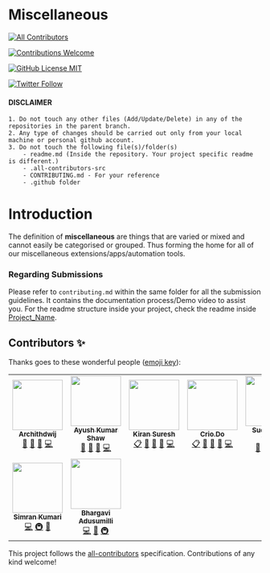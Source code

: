# Miscellaneous
<!-- ALL-CONTRIBUTORS-BADGE:START - Do not remove or modify this section -->
[![All Contributors](https://img.shields.io/badge/all_contributors-9-orange.svg?style=flat-square)](#contributors-)
<!-- ALL-CONTRIBUTORS-BADGE:END -->

<a href="CONTRIBUTING.md"><img alt="Contributions Welcome" src="https://img.shields.io/badge/contributions-welcome-brightgreen?style=for-the-badge&labelColor=black&logo=github"></a>

<a href="LICENSE"><img alt="GitHub License MIT" src="https://img.shields.io/github/license/Crio-Bytes/Miscellaneous?style=for-the-badge&labelColor=black&logo=github"></a>

<a href="https://twitter.com/crio_do"><img alt="Twitter Follow" src="https://img.shields.io/twitter/follow/crio_do?style=for-the-badge&color=09f&labelColor=black&logo=twitter&label=@crio_do"></a>

#### DISCLAIMER

    1. Do not touch any other files (Add/Update/Delete) in any of the repositories in the parent branch.
    2. Any type of changes should be carried out only from your local machine or personal github account. 
    3. Do not touch the following file(s)/folder(s) 
        - readme.md (Inside the repository. Your project specific readme is different.) 
        - .all-contributors-src
        - CONTRIBUTING.md - For your reference 
        - .github folder


# Introduction

The definition of **miscellaneous** are things that are varied or mixed and cannot easily be categorised or grouped. Thus forming the home for all of our miscellaneous extensions/apps/automation tools.

### Regarding Submissions 

Please refer to `contributing.md` within the same folder for all the submission guidelines. It contains the documentation process/Demo video to assist you. For the readme structure inside your project, check the readme inside [Project_Name](https://github.com/Crio-WFH/-Miscellaneous/tree/main/Project_Name). 

<!--### 1. Fork this repo !
  ![img](https://github.com/Crio-WFH/demo/blob/main/dont%20delete%20this%20file/Screenshot%20from%202021-07-03%2013-25-36.png)
  
### 2. After forking , Made a new folder  
 ![img2](https://github.com/Crio-WFH/demo/blob/main/dont%20delete%20this%20file/Screenshot%20from%202021-07-03%2013-25-59.png)
 ![img3](https://github.com/Crio-WFH/demo/blob/main/dont%20delete%20this%20file/Screenshot%20from%202021-07-03%2013-26-20.png)
 
### 3. See [Folder name](https://github.com/Username-demo/Android-apps/tree/main/Project%20name) to view further structure -->


## Contributors ✨

Thanks goes to these wonderful people ([emoji key](https://allcontributors.org/docs/en/emoji-key)):

<!-- ALL-CONTRIBUTORS-LIST:START - Do not remove or modify this section -->
<!-- prettier-ignore-start -->
<!-- markdownlint-disable -->
<table>
  <tr>
    <td align="center"><a href="https://github.com/archithdwij"><img src="https://avatars.githubusercontent.com/u/30730368?v=4?s=100" width="100px;" alt=""/><br /><sub><b>Archithdwij</b></sub></a><br /><a href="#maintenance-archithdwij" title="Maintenance">🚧</a> <a href="https://github.com/Crio-WFH/-Miscellaneous/pulls?q=is%3Apr+reviewed-by%3Aarchithdwij" title="Reviewed Pull Requests">👀</a> <a href="https://github.com/Crio-WFH/-Miscellaneous/commits?author=archithdwij" title="Documentation">📖</a> <a href="https://github.com/Crio-WFH/-Miscellaneous/commits?author=archithdwij" title="Code">💻</a></td>
    <td align="center"><a href="https://akshawz.netlify.app/"><img src="https://avatars.githubusercontent.com/u/51538194?v=4?s=100" width="100px;" alt=""/><br /><sub><b>Ayush Kumar Shaw</b></sub></a><br /><a href="#maintenance-Ak-Shaw" title="Maintenance">🚧</a> <a href="https://github.com/Crio-WFH/-Miscellaneous/pulls?q=is%3Apr+reviewed-by%3AAk-Shaw" title="Reviewed Pull Requests">👀</a> <a href="https://github.com/Crio-WFH/-Miscellaneous/commits?author=Ak-Shaw" title="Documentation">📖</a> <a href="https://github.com/Crio-WFH/-Miscellaneous/commits?author=Ak-Shaw" title="Code">💻</a></td>
    <td align="center"><a href="https://github.com/kiranbeeyes"><img src="https://avatars.githubusercontent.com/u/55537079?v=4?s=100" width="100px;" alt=""/><br /><sub><b>Kiran Suresh</b></sub></a><br /><a href="#eventOrganizing-kiranbeeyes" title="Event Organizing">📋</a> <a href="#maintenance-kiranbeeyes" title="Maintenance">🚧</a> <a href="https://github.com/Crio-WFH/-Miscellaneous/pulls?q=is%3Apr+reviewed-by%3Akiranbeeyes" title="Reviewed Pull Requests">👀</a> <a href="https://github.com/Crio-WFH/-Miscellaneous/commits?author=kiranbeeyes" title="Documentation">📖</a> <a href="https://github.com/Crio-WFH/-Miscellaneous/commits?author=kiranbeeyes" title="Code">💻</a></td>
    <td align="center"><a href="https://crio.do/"><img src="https://avatars.githubusercontent.com/u/51743602?v=4?s=100" width="100px;" alt=""/><br /><sub><b>Crio.Do</b></sub></a><br /><a href="#eventOrganizing-CrioDo" title="Event Organizing">📋</a> <a href="#maintenance-CrioDo" title="Maintenance">🚧</a> <a href="https://github.com/Crio-WFH/-Miscellaneous/pulls?q=is%3Apr+reviewed-by%3ACrioDo" title="Reviewed Pull Requests">👀</a> <a href="https://github.com/Crio-WFH/-Miscellaneous/commits?author=CrioDo" title="Documentation">📖</a> <a href="https://github.com/Crio-WFH/-Miscellaneous/commits?author=CrioDo" title="Code">💻</a></td>
    <td align="center"><a href="https://www.linkedin.com/in/sudhanshutiwari264"><img src="https://avatars.githubusercontent.com/u/62458868?v=4?s=100" width="100px;" alt=""/><br /><sub><b>Sudhanshu tiwari</b></sub></a><br /><a href="#maintenance-sudhanshutiwari264" title="Maintenance">🚧</a> <a href="https://github.com/Crio-WFH/-Miscellaneous/pulls?q=is%3Apr+reviewed-by%3Asudhanshutiwari264" title="Reviewed Pull Requests">👀</a> <a href="https://github.com/Crio-WFH/-Miscellaneous/commits?author=sudhanshutiwari264" title="Documentation">📖</a> <a href="https://github.com/Crio-WFH/-Miscellaneous/commits?author=sudhanshutiwari264" title="Code">💻</a></td>
    <td align="center"><a href="https://github.com/Developer-Amritanshu"><img src="https://avatars.githubusercontent.com/u/59793081?v=4?s=100" width="100px;" alt=""/><br /><sub><b>Amritanshu Dev Rawat</b></sub></a><br /><a href="https://github.com/Crio-WFH/-Miscellaneous/commits?author=Developer-Amritanshu" title="Code">💻</a> <a href="#ideas-Developer-Amritanshu" title="Ideas, Planning, & Feedback">🤔</a> <a href="#infra-Developer-Amritanshu" title="Infrastructure (Hosting, Build-Tools, etc)">🚇</a> <a href="#design-Developer-Amritanshu" title="Design">🎨</a></td>
    <td align="center"><a href="https://github.com/kelvin0179"><img src="https://avatars.githubusercontent.com/u/56430190?v=4?s=100" width="100px;" alt=""/><br /><sub><b>kelvin0179</b></sub></a><br /><a href="https://github.com/Crio-WFH/-Miscellaneous/commits?author=kelvin0179" title="Code">💻</a> <a href="#ideas-kelvin0179" title="Ideas, Planning, & Feedback">🤔</a> <a href="#infra-kelvin0179" title="Infrastructure (Hosting, Build-Tools, etc)">🚇</a> <a href="#design-kelvin0179" title="Design">🎨</a></td>
  </tr>
  <tr>
    <td align="center"><a href="https://github.com/simranquirky"><img src="https://avatars.githubusercontent.com/u/60690997?v=4?s=100" width="100px;" alt=""/><br /><sub><b>Simran Kumari</b></sub></a><br /><a href="https://github.com/Crio-WFH/-Miscellaneous/commits?author=simranquirky" title="Code">💻</a> <a href="#infra-simranquirky" title="Infrastructure (Hosting, Build-Tools, etc)">🚇</a> <a href="#design-simranquirky" title="Design">🎨</a></td>
    <td align="center"><a href="https://github.com/bhargavi157"><img src="https://avatars.githubusercontent.com/u/63589533?v=4?s=100" width="100px;" alt=""/><br /><sub><b>Bhargavi Adusumilli</b></sub></a><br /><a href="https://github.com/Crio-WFH/-Miscellaneous/commits?author=bhargavi157" title="Code">💻</a> <a href="#design-bhargavi157" title="Design">🎨</a> <a href="#infra-bhargavi157" title="Infrastructure (Hosting, Build-Tools, etc)">🚇</a></td>
  </tr>
</table>

<!-- markdownlint-restore -->
<!-- prettier-ignore-end -->

<!-- ALL-CONTRIBUTORS-LIST:END -->

This project follows the [all-contributors](https://github.com/all-contributors/all-contributors) specification. Contributions of any kind welcome!
